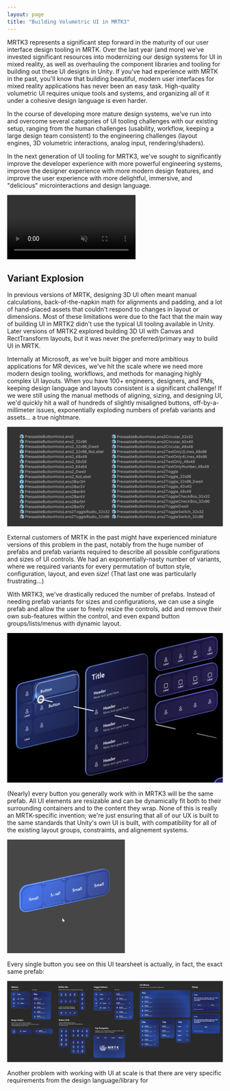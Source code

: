 ```yaml
---
layout: page
title: "Building Volumetric UI in MRTK3"
---
```


MRTK3 represents a significant step forward in the maturity of our user interface design tooling in MRTK. Over the last year (and more) we've invested significant resources into modernizing our design systems for UI in mixed reality, as well as overhauling the component libraries and tooling for building out these UI designs in Unity. If you've had experience with MRTK in the past, you'll know that building beautiful, modern user interfaces for mixed reality applications has never been an easy task. High-quality volumetric UI requires unique tools and systems, and organizing all of it under a cohesive design language is even harder.

In the course of developing more mature design systems, we've run into and overcome several categories of UI tooling challenges with our existing setup, ranging from the human challenges (usability, workflow, keeping a large design team consistent) to the engineering challenges (layout engines, 3D volumetric interactions, analog input, rendering/shaders).

In the next generation of UI tooling for MRTK3, we've sought to significantly improve the developer experience with more powerful engineering systems, improve the designer experience with more modern design features, and improve the user experience with more delightful, immersive, and "delicious" microinteractions and design language.

<video loop autoplay muted src="../images/canvas/spinning.mp4"></video>

## Variant Explosion

In previous versions of MRTK, designing 3D UI often meant manual calculations, back-of-the-napkin math for alignments and padding, and a lot of hand-placed assets that couldn't respond to changes in layout or dimensions. Most of these limitations were due to the fact that the main way of building UI in MRTK2 didn't use the typical UI tooling available in Unity. Later versions of MRTK2 explored building 3D UI with Canvas and RectTransform layouts, but it was never the preferred/primary way to build UI in MRTK.

Internally at Microsoft, as we've built bigger and more ambitious applications for MR devices, we've hit the scale where we need more modern design tooling, workflows, and methods for managing highly complex UI layouts. When you have 100+ engineers, designers, and PMs, keeping design language and layouts consistent is a significant challenge! If we were still using the manual methods of aligning, sizing, and designing UI, we'd quickly hit a wall of hundreds of slightly misaligned buttons, off-by-a-millimeter issues, exponentially exploding numbers of prefab variants and assets... a true nightmare.

![Image showing how many permutations of buttons there used to be!](../images/canvas/Prefabs.png)

External customers of MRTK in the past might have experienced miniature versions of this problem in the past, notably from the huge number of prefabs and prefab variants required to describe all possible configurations and sizes of UI controls. We had an exponentially-nasty number of variants, where we required variants for every permutation of button style, configuration, layout, and even *size*! (That last one was particularly frustrating...)

With MRTK3, we've drastically reduced the number of prefabs. Instead of needing prefab variants for sizes and configurations, we can use a single prefab and allow the user to freely resize the controls, add and remove their own sub-features within the control, and even expand button groups/lists/menus with dynamic layout.

![New UI](../images/canvas/new_ui.png)

(Nearly) every button you generally work with in MRTK3 will be the same prefab. All UI elements are resizable and can be dynamically fit both to their surrounding containers and to the content they wrap. None of this is really an MRTK-specific invention; we're just ensuring that all of our UX is built to the same standards that Unity's own UI is built, with compatibility for all of the existing layout groups, constraints, and alignement systems.

<img src="../images/canvas/layout_demo.gif" width=275/>

Every single button you see on this UI tearsheet is actually, in fact, the exact same prefab:

![Tearsheet](../images/canvas/tearsheet.png)

Another problem with working with UI at scale is that there are very specific requirements from the design language/library for 